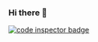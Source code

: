 ### Hi there 👋

<a href="https://frontend.code-inspector.com/public/user/github/juli1">
   <img src="https://code-inspector.com/public/badge/user/github/juli1" alt="code inspector badge" />
</a>
